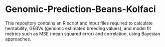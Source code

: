 # Genomic-Prediction-Beans-Kolfaci
This repository contains an R script and input files required to calculate heritability, GEBVs (genomic estimated breeding values), and model fit metrics such as MSE (mean squared error) and correlation, using Bayesian approaches.
